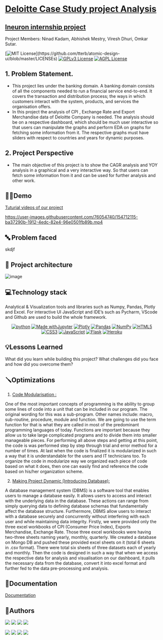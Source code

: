 
# <ins>Deloitte Case Study project Analysis  
## <ins>Ineuron internship project
Project Members: Ninad Kadam, Abhishek Mestry, Viresh Dhuri, Omkar Sutar. 

[![MIT License](https://img.shields.io/apm/l/atomic-design-ui.svg?)](https://github.com/tterb/atomic-design-ui/blob/master/LICENSEs)
[![GPLv3 License](https://img.shields.io/badge/License-GPL%20v3-yellow.svg)](https://opensource.org/licenses/)
[![AGPL License](https://img.shields.io/badge/license-AGPL-blue.svg)](http://www.gnu.org/licenses/agpl-3.0)

  
## 1. Problem Statement.
- This project lies under the banking domain. A banking domain consists of all the components needed to run a financial 
  service end-to-end. It covers the transaction and distribution process; the ways in which customers interact with the 
  system, products, and services the organisation offers.
- In this project the analysis of CPI , Exchange Rate and Export Merchandise data of Deloitte Company is needed. 
  The analysis should be on a respective dashboard, which should be much user interactive so that users can manipulate the 
  graphs and perform EDA on graphs for fetching some information from it. The respective graphs must have sliders with 
  respect to countries and years for dynamic purposes. 

## 2. Project Perspective
- The main objective of this project is to show the CAGR analysis and YOY analysis in a graphical and a very interactive 
  way. So that users can fetch some information from it and can be used for further analysis and other work. 


## 👨‍🏫Demo

<ins>Tuturial videos of our project

https://user-images.githubusercontent.com/76054740/154712115-ba37290b-1912-4edc-82e4-96e0501fb89b.mp4
    
## 🔤 Problem faced
  skdjf
  

## 🏺 Project architecture
  ![image](https://user-images.githubusercontent.com/76054740/155142968-386faef5-2ce8-4c6c-802b-c8d0bf8ec732.png)

  
  
## 💻Technology stack
  Analytical & Visualization tools and libraries such as Numpy, Pandas, Plotly and Excel. For interactive UI JavaScript and IDE’s such as Pycharm, VScode and Github are used to build the whole framework.
  <div align = "center">
  
[![python](https://img.shields.io/badge/Python-FFD43B?style=for-the-badge&logo=python&logoColor=darkgreen)](https://github.com/7Vivek/User-Response-Prediction-System/tree/main/Python%20Code)
[![Made withJupyter](https://img.shields.io/badge/Made%20with-Jupyter-orange?style=for-the-badge&logo=Jupyter)](https://github.com/7Vivek/User-Response-Prediction-System/tree/main/Model)
[![Plotly](https://img.shields.io/badge/Plotly-239120?style=for-the-badge&logo=plotly&logoColor=white)](https://github.com/7Vivek/User-Response-Prediction-System/tree/main/EDA)
[![Pandas](https://img.shields.io/badge/pandas-%23150458.svg?style=for-the-badge&logo=pandas&logoColor=white)](https://github.com/7Vivek/User-Response-Prediction-System/tree/main/EDA)
[![NumPy](https://img.shields.io/badge/Numpy-777BB4?style=for-the-badge&logo=numpy&logoColor=white)](https://github.com/7Vivek/User-Response-Prediction-System/tree/main/EDA)
[![HTML5](https://img.shields.io/badge/html5-%23E34F26.svg?style=for-the-badge&logo=html5&logoColor=white)](https://github.com/7Vivek/User-Response-Prediction-System/blob/main/templates/index.html)
[![CSS3](https://img.shields.io/badge/css3-%231572B6.svg?style=for-the-badge&logo=css3&logoColor=white)](https://github.com/7Vivek/User-Response-Prediction-System/blob/main/static/css/style.css)
[![JavaScript](https://img.shields.io/badge/javascript-%23323330.svg?style=for-the-badge&logo=javascript&logoColor=%23F7DF1E)](https://github.com/7Vivek/User-Response-Prediction-System/blob/main/templates/index.html)
[![Flask](https://img.shields.io/badge/flask-%23000.svg?style=for-the-badge&logo=flask&logoColor=white)](https://github.com/7Vivek/User-Response-Prediction-System/blob/main/app.py)
[![Heroku](https://img.shields.io/badge/heroku-%23430098.svg?style=for-the-badge&logo=heroku&logoColor=white)](https://user-response-prediction.herokuapp.com/)
 </div>
  
  
  
## 💡Lessons Learned

What did you learn while building this project? What challenges did you face and how did you overcome them?


## 🪛Optimizations

1)	<ins>Code Modularisation :
  
One of the most important concepts of programming is the ability to group some lines of code into a unit that can be included in our program. The original wording for this was a sub-program. Other names include: macro, sub-routine, procedure, module and function. We are going to use the term function for that is what they are called in most of the predominant programming languages of today. Functions are important because they allow us to take large complicated programs and to divide them into smaller manageable pieces. For performing all above steps and getting at this point, the code is was performed step by step through trial and error method for a number of times. At last when the code is finalized it is modularized in such a way that it is understandable for the users and IT technicians too. To organize the code in modularize way we organized each piece of code based on what it does, then one can easily find and reference the code based on his/her organization scheme.

2)	<ins>Making Project Dynamic (Introducing Database):
  
A database management system (DBMS) is a software tool that enables users to manage a database easily. It allows users to access and interact with the underlying data in the database. These actions can range from simply querying data to defining database schemas that fundamentally affect the database structure. Furthermore, DBMS allow users to interact with a database securely and concurrently without interfering with each user and while maintaining data integrity.
 Firstly, we were provided only the three excel workbooks of CPI (Consumer Price Index), Exports Merchandise, Exchange Rate. Those three excel workbooks were having two-three sheets naming yearly, monthly, quarterly. We created a database on Mongo DB and pushed these provided excel sheets on it (total 6 sheets in .csv format). There were total six sheets of three datasets each of yearly and monthly. Then the code is designed in such a way that when we access the respective data for analysis and visualisation on our dashboard, it pulls the necessary data from the database, convert it into excel format and further fed to the data pre-processing and analysis.



## 💼Documentation

[Documentation](https://linktodocumentation)


## 👥Authors

  [![](https://img.shields.io/badge/Ninad_Kadam-0A66C2?style=for-the-badge&logo=linkedin&logoColor=white)](https://www.linkedin.com/in/ninad-kadam-4439081b0/)
  [![](https://img.shields.io/badge/Abhishek_Mestry-0A66C2?style=for-the-badge&logo=linkedin&logoColor=white)](https://www.linkedin.com/in/abhishek-mestry-833843175/)
  [![](https://img.shields.io/badge/Viresh_Dhuri-0A66C2?style=for-the-badge&logo=linkedin&logoColor=white)](https://www.linkedin.com/in/viresh-dhuri-96b50a216/)
  [![](https://img.shields.io/badge/Omkar_Sutar-0A66C2?style=for-the-badge&logo=linkedin&logoColor=white)](https://www.linkedin.com/in/omkar-sutar-739982199/)

  [![](https://img.shields.io/badge/Ninad_kadam-000?style=for-the-badge&logo=github&logoColor=white)](https://github.com/ninad555)
  [![](https://img.shields.io/badge/Abhishek_Mestry-000?style=for-the-badge&logo=github&logoColor=white)](https://github.com/AbhishekMestry)
  [![](https://img.shields.io/badge/Viresh_Dhuri-000?style=for-the-badge&logo=github&logoColor=white)](https://github.com/Virey07)
  [![](https://img.shields.io/badge/Omkar_Sutar-000?style=for-the-badge&logo=github&logoColor=white)](https://github.com/omkarsutar9702)
  
